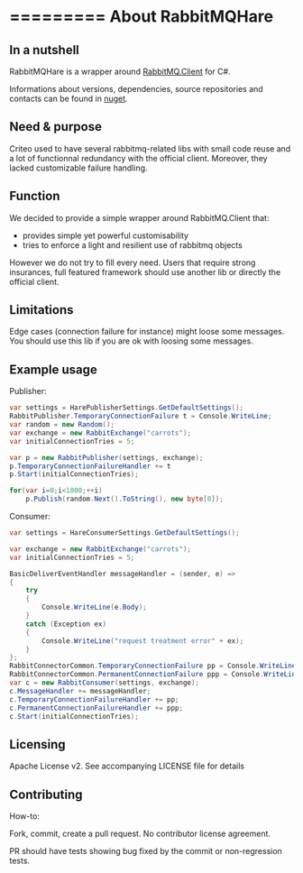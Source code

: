 =========
About RabbitMQHare
==================

In a nutshell
-------------

RabbitMQHare is a wrapper around [RabbitMQ.Client](http://nuget.org/packages/RabbitMQ.Client) for C#.

Informations about versions, dependencies, source repositories and contacts can
be found in [nuget](http://nuget.org/packages/RabbitMQHare).


Need & purpose
--------------

Criteo used to have several rabbitmq-related libs with small code reuse and a lot
of functionnal redundancy with the official client.
Moreover, they lacked customizable failure handling.

Function
--------

We decided to provide a simple wrapper around RabbitMQ.Client that:
- provides simple yet powerful customisability
- tries to enforce a light and resilient use of rabbitmq objects

However we do not try to fill every need. Users that require strong insurances,
full featured framework should use another lib or directly the official client.


Limitations
-----------

Edge cases (connection failure for instance) might loose some messages.
You should use this lib if you are ok with loosing some messages.


Example usage
-------------

Publisher:

```C#
var settings = HarePublisherSettings.GetDefaultSettings();
RabbitPublisher.TemporaryConnectionFailure t = Console.WriteLine;
var random = new Random();
var exchange = new RabbitExchange("carrots");
var initialConnectionTries = 5;

var p = new RabbitPublisher(settings, exchange);
p.TemporaryConnectionFailureHandler += t
p.Start(initialConnectionTries);

for(var i=0;i<1000;++i)
    p.Publish(random.Next().ToString(), new byte[0]);
```


Consumer:

```C#
var settings = HareConsumerSettings.GetDefaultSettings();

var exchange = new RabbitExchange("carrots");
var initialConnectionTries = 5;

BasicDeliverEventHandler messageHandler = (sender, e) =>
{
    try
    {
        Console.WriteLine(e.Body);
    }
    catch (Exception ex)
    {
        Console.WriteLine("request treatment error" + ex);
    }
};
RabbitConnectorCommon.TemporaryConnectionFailure pp = Console.WriteLine;
RabbitConnectorCommon.PermanentConnectionFailure ppp = Console.WriteLine;
var c = new RabbitConsumer(settings, exchange);
c.MessageHandler += messageHandler;
c.TemporaryConnectionFailureHandler += pp;
c.PermanentConnectionFailureHandler += ppp;
c.Start(initialConnectionTries);
```

Licensing
---------

Apache License v2. See accompanying LICENSE file for details


Contributing
------------

How-to:

Fork, commit, create a pull request.
No contributor license agreement.

PR should have tests showing bug fixed by the commit or non-regression tests.
